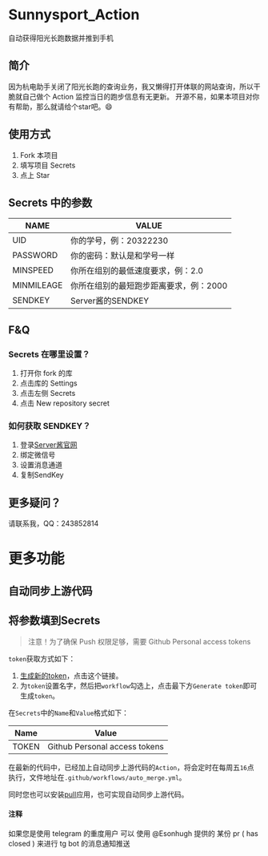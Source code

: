 # Sunnysport_Action
自动获得阳光长跑数据并推到手机


## 简介
因为杭电助手关闭了阳光长跑的查询业务，我又懒得打开体联的网站查询，所以干脆就自己做个 Action 监控当日的跑步信息有无更新。
开源不易，如果本项目对你有帮助，那么就请给个star吧。😄

## 使用方式

1. Fork 本项目
2. 填写项目 Secrets
3. 点上 Star
   
## Secrets 中的参数

| NAME       | VALUE                                  |
| ---------- | -------------------------------------- |
| UID        | 你的学号，例：20322230                 |
| PASSWORD   | 你的密码：默认是和学号一样             |
| MINSPEED   | 你所在组别的最低速度要求，例：2.0      |
| MINMILEAGE | 你所在组别的最短跑步距离要求，例：2000 |
| SENDKEY    | Server酱的SENDKEY                      |



## F&Q

### Secrets 在哪里设置？

1. 打开你 fork 的库
2. 点击库的 Settings
3. 点击左侧 Secrets
4. 点击 New repository secret

### 如何获取 SENDKEY？

1. 登录[Server酱官网](https://sct.ftqq.com/)
2. 绑定微信号
3. 设置消息通道
4. 复制SendKey



## 更多疑问？

请联系我，QQ：243852814



# 更多功能

## 自动同步上游代码

## 将参数填到Secrets

> 注意！为了确保 Push 权限足够，需要 Github Personal access tokens

`token`获取方式如下：

1. [生成新的token](https://github.com/settings/tokens/new)，点击这个链接。
2. 为`token`设置名字，然后把`workflow`勾选上，点击最下方`Generate token`即可生成`token`。

在`Secrets`中的`Name`和`Value`格式如下：

| Name  | Value                         |
| ----- | ----------------------------- |
| TOKEN | Github Personal access tokens |

在最新的代码中，已经加上自动同步上游代码的`Action`，将会定时在每周五`16`点执行，文件地址在`.github/workflows/auto_merge.yml`。

同时您也可以安装[pull](https://github.com/apps/pull)应用，也可实现自动同步上游代码。

#### 注释

如果您是使用 telegram 的重度用户 可以 使用 @Esonhugh 提供的 某份 pr ( has closed ) 来进行 tg bot 的消息通知推送
